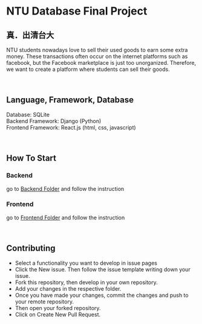 # NTU Database Final Project
## **真．出清台大**
NTU students nowadays love to sell their used goods to earn some extra money. These transactions often occur on the internet platforms such as facebook, but the Facebook marketplace is just too unorganized. Therefore, we want to create a platform where students can sell their goods. 

<br>

## **Language, Framework, Database**
Database: SQLite  
Backend Framework: Django (Python)  
Frontend Framework: React.js (html, css, javascript)

<br>

## **How To Start**
### **Backend**
go to [Backend Folder](./e_commerce_backend/) and follow the instruction

### **Frontend** 
go to [Frontend Folder](./e_commerce_frontend/) and follow the instruction

<br>

## **Contributing**
- Select a functionality you want to develop in issue pages
- Click the New issue. Then follow the issue template writing down your issue.
- Fork this repository, then develop in your own repository.  
- Add your changes in the respective folder.  
- Once you have made your changes, commit the changes and push to your remote repository.  
- Then open your forked repository.  
- Click on Create New Pull Request.  
  